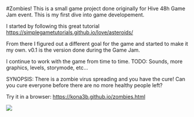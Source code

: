 #Zombies!
This is a small game project done originally for Hive 48h Game Jam event. This is my first dive into game developement.

I started by following this great tutorial https://simplegametutorials.github.io/love/asteroids/

From there I figured out a different goal for the game and started to make it my own. v0.1 is the version done during the Game Jam.

I continue to work with the game from time to time.
TODO: Sounds, more graphics, levels, storymode, etc...

SYNOPSIS: There is a zombie virus spreading and you have the cure! Can you cure everyone before there are no more healthy people left?

Try it in a browser: https://kona3b.github.io/zombies.html

![](https://github.com/kona3b/Zombies-game/blob/main/Zombies.gif)
